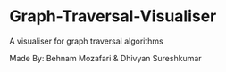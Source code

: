 # Graph-Traversal-Visualiser
A visualiser for graph traversal algorithms

Made By: Behnam Mozafari & Dhivyan Sureshkumar
